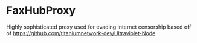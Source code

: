 # FaxHubProxy
Highly sophisticated proxy used for evading internet censorship based off of https://github.com/titaniumnetwork-dev/Ultraviolet-Node
